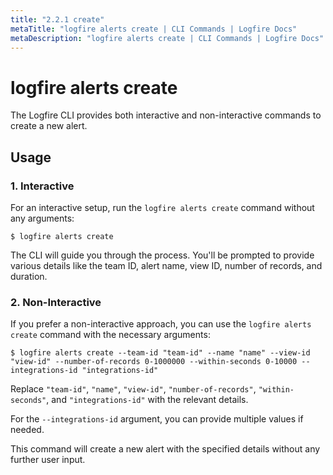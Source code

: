 ```yaml
---
title: "2.2.1 create"
metaTitle: "logfire alerts create | CLI Commands | Logfire Docs"
metaDescription: "logfire alerts create | CLI Commands | Logfire Docs"
---
```


# logfire alerts create

The Logfire CLI provides both interactive and non-interactive commands to create a new alert.

## Usage

### 1. Interactive

For an interactive setup, run the `logfire alerts create` command without any arguments:

```terminal
$ logfire alerts create
```

The CLI will guide you through the process. You'll be prompted to provide various details like the team ID, alert name,
view ID, number of records, and duration.

### 2. Non-Interactive

If you prefer a non-interactive approach, you can use the `logfire alerts create` command with the necessary arguments:

```terminal
$ logfire alerts create --team-id "team-id" --name "name" --view-id "view-id" --number-of-records 0-1000000 --within-seconds 0-10000 --integrations-id "integrations-id"
```

Replace `"team-id"`, `"name"`, `"view-id"`, `"number-of-records"`, `"within-seconds"`, and `"integrations-id"` with the
relevant details.

For the `--integrations-id` argument, you can provide multiple values if needed.

This command will create a new alert with the specified details without any further user input.